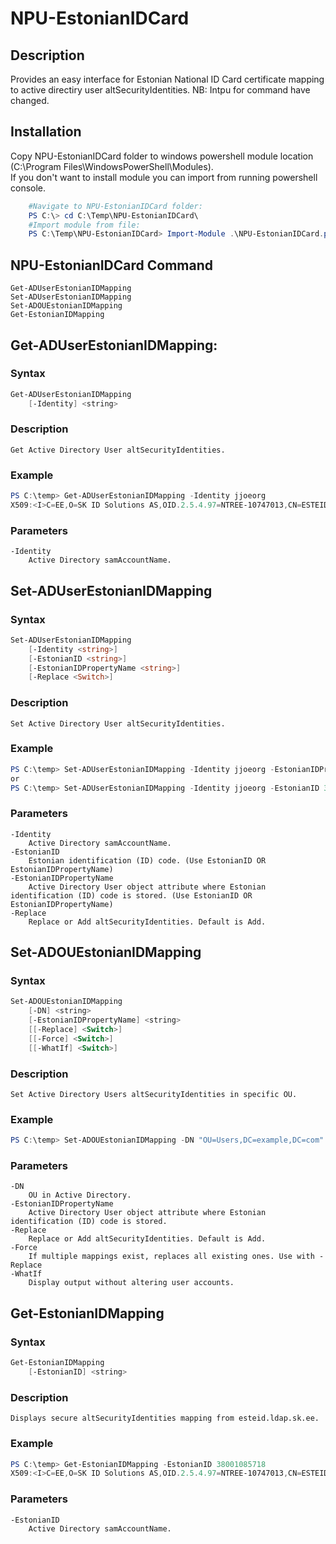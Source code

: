 # NPU-EstonianIDCard

## Description
Provides an easy interface for Estonian National ID Card certificate mapping to active directiry user altSecurityIdentities.
NB: Intpu for command have changed.


## Installation
 Copy NPU-EstonianIDCard  folder to windows powershell module location (C:\Program Files\WindowsPowerShell\Modules).  
If you don't want to install module you can import from running powershell console.
```powershell
    #Navigate to NPU-EstonianIDCard folder:
    PS C:\> cd C:\Temp\NPU-EstonianIDCard\
    #Import module from file:
    PS C:\Temp\NPU-EstonianIDCard> Import-Module .\NPU-EstonianIDCard.psm1 -Force
```
## NPU-EstonianIDCard Command  
    Get-ADUserEstonianIDMapping
    Set-ADUserEstonianIDMapping
    Set-ADOUEstonianIDMapping
    Get-EstonianIDMapping


## Get-ADUserEstonianIDMapping:
### Syntax
```powershell
Get-ADUserEstonianIDMapping
    [-Identity] <string>
```
### Description
    Get Active Directory User altSecurityIdentities.
### Example
```powershell
PS C:\temp> Get-ADUserEstonianIDMapping -Identity jjoeorg
X509:<I>C=EE,O=SK ID Solutions AS,OID.2.5.4.97=NTREE-10747013,CN=ESTEID2018<SR>48D9BEEA2D33795C2FD344ED29DE2D30
```
### Parameters
    -Identity
        Active Directory samAccountName.


## Set-ADUserEstonianIDMapping
### Syntax
```powershell
Set-ADUserEstonianIDMapping 
    [-Identity <string>] 
    [-EstonianID <string>]
    [-EstonianIDPropertyName <string>]
    [-Replace <Switch>]
```
### Description
    Set Active Directory User altSecurityIdentities.
### Example
```powershell
PS C:\temp> Set-ADUserEstonianIDMapping -Identity jjoeorg -EstonianIDPropertyName isikukood -Replace $true
or
PS C:\temp> Set-ADUserEstonianIDMapping -Identity jjoeorg -EstonianID 38001085718 -Replace $true

```
### Parameters
    -Identity
        Active Directory samAccountName.
    -EstonianID
        Estonian identification (ID) code. (Use EstonianID OR EstonianIDPropertyName)    
    -EstonianIDPropertyName
        Active Directory User object attribute where Estonian identification (ID) code is stored. (Use EstonianID OR EstonianIDPropertyName)
    -Replace
        Replace or Add altSecurityIdentities. Default is Add.


## Set-ADOUEstonianIDMapping
### Syntax
```powershell
Set-ADOUEstonianIDMapping
    [-DN] <string>
    [-EstonianIDPropertyName] <string>
    [[-Replace] <Switch>]
    [[-Force] <Switch>]
    [[-WhatIf] <Switch>]
```
### Description
    Set Active Directory Users altSecurityIdentities in specific OU.
### Example
```powershell
PS C:\temp> Set-ADOUEstonianIDMapping -DN "OU=Users,DC=example,DC=com" -EstonianIDProperty "isikukood" -Replace  -WhatIf

```
### Parameters
    -DN
        OU in Active Directory.
    -EstonianIDPropertyName
        Active Directory User object attribute where Estonian identification (ID) code is stored.
    -Replace
        Replace or Add altSecurityIdentities. Default is Add.
    -Force
        If multiple mappings exist, replaces all existing ones. Use with -Replace
    -WhatIf        
        Display output without altering user accounts.


## Get-EstonianIDMapping
### Syntax
```powershell
Get-EstonianIDMapping
    [-EstonianID] <string>
```
### Description
    Displays secure altSecurityIdentities mapping from esteid.ldap.sk.ee.
### Example
```powershell
PS C:\temp> Get-EstonianIDMapping -EstonianID 38001085718 
X509:<I>C=EE,O=SK ID Solutions AS,OID.2.5.4.97=NTREE-10747013,CN=ESTEID2018<SR>48D9BEEA1D33795C2FD054ED29DE2D30
```
### Parameters
    -EstonianID
        Active Directory samAccountName.




